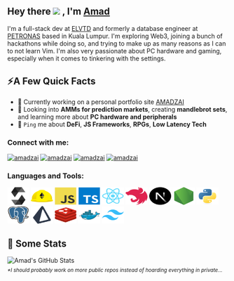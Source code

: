 <h2>Hey there <img src="https://media.giphy.com/media/hvRJCLFzcasrR4ia7z/giphy.gif" width="3%"> , I'm <a href="https://www.linkedin.com/in/muhammadzainurin/">Amad</a></h2>

<p>I'm a full-stack dev at <a href="https://www.elvtd.io/portfolio">ELVTD</a> and formerly a database engineer at <a href="https://www.petronas.com/">PETRONAS</a> based in Kuala Lumpur. I'm exploring Web3, joining a bunch of hackathons while doing so, and trying to make up as many reasons as I can to not learn Vim. I'm also very passionate about PC hardware and gaming, especially when it comes to tinkering with the settings.</p>

<h2>⚡️A Few Quick Facts</h2>
<ul>
<li>🔧 Currently working on a personal portfolio site <a href="http://amadzai.com/">AMADZAI</a></li>
<li>📓 Looking into <strong>AMMs for prediction markets</strong>, creating <strong>mandlebrot sets</strong>, and learning more about <strong>PC hardware and peripherals</strong></li>
<li>💬 <code>Ping</code> me about <strong>DeFi</strong>, <strong>JS Frameworks</strong>, <strong>RPGs</strong>, <strong>Low Latency Tech</strong></li>
</ul>

<h3>Connect with me:</h3>
<a href="https://x.com/intent/user?screen_name=MadunProt0col" target="blank"><img src="https://raw.githubusercontent.com/rahuldkjain/github-profile-readme-generator/master/src/images/icons/Social/twitter.svg" alt="amadzai" height="30" width="40" /></a>
<a href="https://www.linkedin.com/in/muhammadzainurin/" target="blank"><img src="https://raw.githubusercontent.com/rahuldkjain/github-profile-readme-generator/master/src/images/icons/Social/linked-in-alt.svg" alt="amadzai" height="30" width="40" /></a>
<a href="https://stackoverflow.com/" target="blank"><img src="https://raw.githubusercontent.com/rahuldkjain/github-profile-readme-generator/master/src/images/icons/Social/stack-overflow.svg" alt="amadzai" height="30" width="40" /></a>
<a href="https://instagram.com/" target="blank"><img src="https://raw.githubusercontent.com/rahuldkjain/github-profile-readme-generator/master/src/images/icons/Social/instagram.svg" alt="amadzai" height="30" width="40" /></a>

<h3>Languages and Tools:</h3>
<p>
<img src="https://raw.githubusercontent.com/devicons/devicon/master/icons/solidity/solidity-original.svg" alt="solidity" height="40" width="50" />
<img src="https://raw.githubusercontent.com/devicons/devicon/master/icons/hardhat/hardhat-original.svg" alt="hardhat" height="40" width="50" />
<img src="https://raw.githubusercontent.com/devicons/devicon/master/icons/javascript/javascript-original.svg" alt="javascript" height="40" width="50" />
<img src="https://raw.githubusercontent.com/devicons/devicon/master/icons/typescript/typescript-original.svg" alt="typescript" height="40" width="50" />
<img src="https://raw.githubusercontent.com/devicons/devicon/master/icons/react/react-original.svg" alt="react" height="40" width="50" />
<img src="https://raw.githubusercontent.com/devicons/devicon/master/icons/nestjs/nestjs-original.svg" alt="nestjs" height="40" width="50" />
<img src="https://raw.githubusercontent.com/devicons/devicon/master/icons/nextjs/nextjs-original.svg" alt="nextjs" height="40" width="50" />
<img src="https://raw.githubusercontent.com/devicons/devicon/master/icons/nodejs/nodejs-original.svg" alt="nodejs" height="40" width="50" />
<img src="https://raw.githubusercontent.com/devicons/devicon/master/icons/python/python-original.svg" alt="python" height="40" width="50" />
<img src="https://raw.githubusercontent.com/devicons/devicon/master/icons/postgresql/postgresql-original.svg" alt="postgresql" height="40" width="50" />
<img src="https://raw.githubusercontent.com/devicons/devicon/master/icons/prisma/prisma-original.svg" alt="prisma" height="40" width="50" />
<img src="https://raw.githubusercontent.com/devicons/devicon/master/icons/redis/redis-original.svg" alt="redis" height="40" width="50" />
<img src="https://raw.githubusercontent.com/devicons/devicon/master/icons/docker/docker-original.svg" alt="docker" height="40" width="50" />
<img src="https://raw.githubusercontent.com/devicons/devicon/master/icons/tailwindcss/tailwindcss-original.svg" alt="tailwindcss" height="40" width="50" />
</p>

<h2> 💾 Some Stats</h2>
<p>
<img src="https://github-readme-stats.vercel.app/api?username=amadzai&show_icons=true&theme=apprentice" alt="Amad's GitHub Stats" /><br>
<i><sub>*I should probably work on more public repos instead of hoarding everything in private...</sub></i>
</p>
